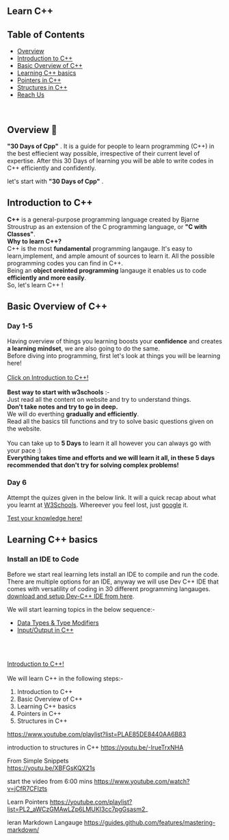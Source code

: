 ## Learn C++
<!-- TABLE OF CONTENTS -->
## Table of Contents
* [Overview](#overview)
* [Introduction to C++](#Introduction-to-C++)
* [Basic Overview of C++](#Basic-Overview-of-C++)
* [Learning C++ basics](#Learning-C++-basics)
* [Pointers in C++](#Pointers-in-C++)
* [Structures in C++](#Structures-in-C++)
* [Reach Us](#reach-us)
<br/>

<!-- OVERVIEW -->
## Overview 📝
 **"30 Days of Cpp"** . 
It is a guide for people to learn programming (C++) in the best effiecient way possible, irrespective of their current level of expertise. After this 30 Days of learning you will be able to write codes in C++ efficiently and confidently.

let's start with **"30 Days of Cpp"** . 
<br/>

<!-- Introduction to C++ -->
## Introduction to C++
**C++** is a general-purpose programming language created by Bjarne Stroustrup as an extension of the C programming language, or **"C with Classes"**.<br/>
**Why to learn C++?** <br/>
C++ is the most **fundamental** programming langauge. It's easy to learn,implement, and ample amount of sources to learn it. All the possible programming codes you can find in C++.<br/>
Being an **object oreinted programming** langauge it enables us to code **efficiently and more easily**.<br/>
So, let's learn C++ !

<!-- Basic Overview of C++ -->
## Basic Overview of C++
<!-- Day 1-5 -->
### Day 1-5
Having overview of things you learning boosts your **confidence** and creates **a learning mindset**, we are also going to do the same.<br/>
Before diving into programming, first let's look at things you will be learning here!<br/>
<br/>
[Click on Introduction to C++!](https://www.w3schools.com/cpp/cpp_intro.asp)<br/>
<br/>
**Best way to start with w3schools** :-<br/>
Just read all the content on website and try to understand things.<br/>
**Don't take notes and try to go in deep.**<br/>
We will do everthing **gradually and efficiently**.
<br/>
Read all the basics till functions and try to solve basic questions given on the website.<br/>
<br/>
You can take up to **5 Days** to learn it all however you can always go with your pace :)<br/>
**Everything takes time and efforts and we will learn it all, in these 5 days recommended that don't try for solving complex problems!**<br/>
<!-- Day 6 -->
### Day 6
Attempt the quizes given in the below link. It will a quick recap about what you learnt at 
[W3Schools](https://www.w3schools.com/cpp/cpp_intro.asp). Whereever you feel lost, just [google](https://www.google.com/) it.<br/>

[Test your knowledge here!](http://cforbeginners.com/helloworld_c++_quiz.html)<br>

<!-- Learning C++ basics -->
## Learning C++ basics
<!-- Install IDE -->
### Install an IDE to Code
Before we start real learning lets install an IDE to compile and run the code. There are multiple options for an IDE, anyway we will use Dev C++ IDE that comes with versatility of coding in 30 different programming langauges.<br/>
[download and setup Dev-C++ IDE from here](http://www.bloodshed.net/).<br/>

We will start learning topics in the below sequence:-<br/>
* [Data Types & Type Modifiers](https://youtu.be/cnT1oW5_ePM)<br/>
* [Input/Output in C++](https://youtu.be/7dPdMtBX1d8)



<br/>


<br/>

[Introduction to C++!](https://www.w3schools.com/cpp/cpp_intro.asp)<br/>
<br/>
We will learn C++ in the following steps:-<br/>

1. Introduction to C++
2. Basic Overview of C++
3. Learning C++ basics 
4. Pointers in C++
5. Structures in C++

https://www.youtube.com/playlist?list=PLAE85DE8440AA6B83


introduction to structures in C++
https://youtu.be/-IrueTrxNHA


From Simple Snippets  
https://youtu.be/XBFGsKQX21s


start the video from 6:00 mins 
https://www.youtube.com/watch?v=jCfR7CFlzts

Learn Pointers
https://youtube.com/playlist?list=PL2_aWCzGMAwLZp6LMUKI3cc7pgGsasm2_


leran Markdown Langauge
https://guides.github.com/features/mastering-markdown/
